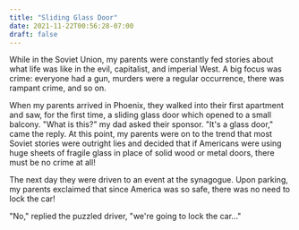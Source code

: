 ```yaml
---
title: "Sliding Glass Door"
date: 2021-11-22T00:56:28-07:00
draft: false
---
```


While in the Soviet Union, my parents were constantly fed stories about what
life was like in the evil, capitalist, and imperial West. A big focus was
crime: everyone had a gun, murders were a regular occurrence, there was rampant
crime, and so on.

When my parents arrived in Phoenix, they walked into their first apartment and
saw, for the first time, a sliding glass door which opened to a small balcony.
"What is this?" my dad asked their sponsor. "It's a glass door," came the reply.
At this point, my parents were on to the trend that most Soviet stories were
outright lies and decided that if Americans were using huge sheets of fragile
glass in place of solid wood or metal doors, there must be no crime at all!

The next day they were driven to an event at the synagogue. Upon parking, my
parents exclaimed that since America was so safe, there was no need to lock the
car!

"No," replied the puzzled driver, "we're going to lock the car..."

